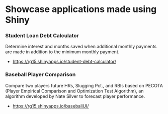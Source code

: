 # Showcase applications made using Shiny

### Student Loan Debt Calculator

Determine interest and months saved when additional monthly payments are made in addition to the minimum monthly payment.
* https://rg15.shinyapps.io/student-debt-calculator/

### Baseball Player Comparison

Compare two players future HRs, Slugging Pct., and RBIs based on PECOTA (Player Empirical Comparison and Optimization Test Algorithm), an algorithm developed by Nate Silver to forecast player performance.
* https://rg15.shinyapps.io/baseballUI/
